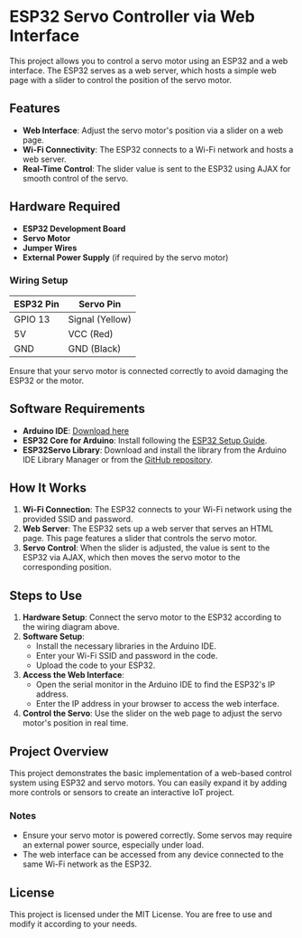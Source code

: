 # ESP32 Servo Controller via Web Interface

This project allows you to control a servo motor using an ESP32 and a web interface. The ESP32 serves as a web server, which hosts a simple web page with a slider to control the position of the servo motor.

## Features
- **Web Interface**: Adjust the servo motor's position via a slider on a web page.
- **Wi-Fi Connectivity**: The ESP32 connects to a Wi-Fi network and hosts a web server.
- **Real-Time Control**: The slider value is sent to the ESP32 using AJAX for smooth control of the servo.

## Hardware Required
- **ESP32 Development Board**
- **Servo Motor**
- **Jumper Wires**
- **External Power Supply** (if required by the servo motor)

### Wiring Setup
| ESP32 Pin | Servo Pin       |
|-----------|-----------------|
| GPIO 13   | Signal (Yellow)  |
| 5V        | VCC (Red)        |
| GND       | GND (Black)      |

Ensure that your servo motor is connected correctly to avoid damaging the ESP32 or the motor.

## Software Requirements
- **Arduino IDE**: [Download here](https://www.arduino.cc/en/software)
- **ESP32 Core for Arduino**: Install following the [ESP32 Setup Guide](https://github.com/espressif/arduino-esp32).
- **ESP32Servo Library**: Download and install the library from the Arduino IDE Library Manager or from the [GitHub repository](https://github.com/RoboticsBrno/ESP32-Arduino-Servo-Library).

## How It Works
1. **Wi-Fi Connection**: The ESP32 connects to your Wi-Fi network using the provided SSID and password.
2. **Web Server**: The ESP32 sets up a web server that serves an HTML page. This page features a slider that controls the servo motor.
3. **Servo Control**: When the slider is adjusted, the value is sent to the ESP32 via AJAX, which then moves the servo motor to the corresponding position.

## Steps to Use
1. **Hardware Setup**: Connect the servo motor to the ESP32 according to the wiring diagram above.
2. **Software Setup**:
   - Install the necessary libraries in the Arduino IDE.
   - Enter your Wi-Fi SSID and password in the code.
   - Upload the code to your ESP32.
3. **Access the Web Interface**: 
   - Open the serial monitor in the Arduino IDE to find the ESP32's IP address.
   - Enter the IP address in your browser to access the web interface.
4. **Control the Servo**: Use the slider on the web page to adjust the servo motor's position in real time.

## Project Overview
This project demonstrates the basic implementation of a web-based control system using ESP32 and servo motors. You can easily expand it by adding more controls or sensors to create an interactive IoT project.

### Notes
- Ensure your servo motor is powered correctly. Some servos may require an external power source, especially under load.
- The web interface can be accessed from any device connected to the same Wi-Fi network as the ESP32.

## License
This project is licensed under the MIT License. You are free to use and modify it according to your needs.


